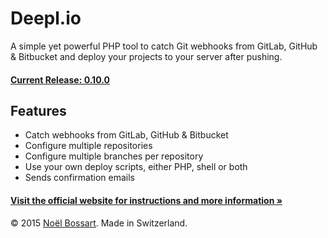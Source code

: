 # Deepl.io

A simple yet powerful PHP tool to catch Git webhooks from GitLab, GitHub & Bitbucket and deploy your projects to your server after pushing.

#### [Current Release: 0.10.0](https://github.com/noelboss/deepl.io/archive/0.10.0.zip)

## Features

* Catch webhooks from GitLab, GitHub & Bitbucket
* Configure multiple repositories
* Configure multiple branches per repository
* Use your own deploy scripts, either PHP, shell or both
* Sends confirmation emails

#### [Visit the official website for instructions and more information »](http://deepl.io)

© 2015 [Noël Bossart](http://noelboss.com). Made in Switzerland.
